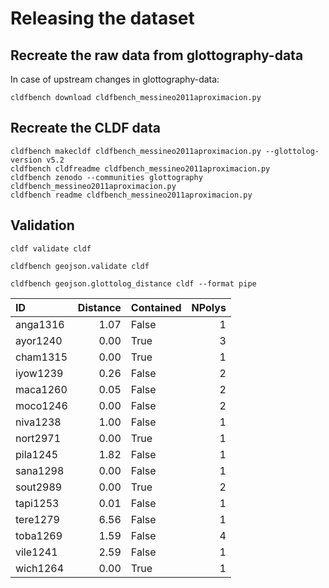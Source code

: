 # Releasing the dataset

## Recreate the raw data from glottography-data

In case of upstream changes in glottography-data:
```shell
cldfbench download cldfbench_messineo2011aproximacion.py
```

## Recreate the CLDF data

```shell
cldfbench makecldf cldfbench_messineo2011aproximacion.py --glottolog-version v5.2
cldfbench cldfreadme cldfbench_messineo2011aproximacion.py
cldfbench zenodo --communities glottography cldfbench_messineo2011aproximacion.py
cldfbench readme cldfbench_messineo2011aproximacion.py
```

## Validation

```shell
cldf validate cldf
```

```shell
cldfbench geojson.validate cldf
```

```shell
cldfbench geojson.glottolog_distance cldf --format pipe
```

| ID | Distance | Contained | NPolys |
|:---------|-----------:|:------------|---------:|
| anga1316 | 1.07 | False | 1 |
| ayor1240 | 0.00 | True | 3 |
| cham1315 | 0.00 | True | 1 |
| iyow1239 | 0.26 | False | 2 |
| maca1260 | 0.05 | False | 2 |
| moco1246 | 0.00 | False | 2 |
| niva1238 | 1.00 | False | 1 |
| nort2971 | 0.00 | True | 1 |
| pila1245 | 1.82 | False | 1 |
| sana1298 | 0.00 | False | 1 |
| sout2989 | 0.00 | True | 2 |
| tapi1253 | 0.01 | False | 1 |
| tere1279 | 6.56 | False | 1 |
| toba1269 | 1.59 | False | 4 |
| vile1241 | 2.59 | False | 1 |
| wich1264 | 0.00 | True | 1 |
